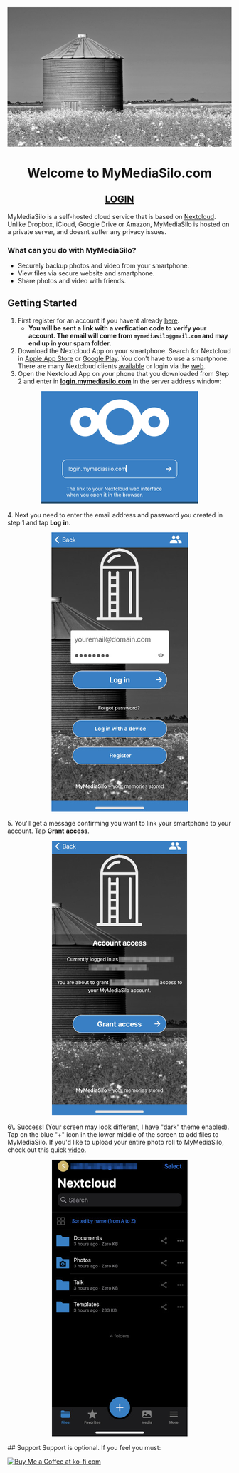 <p align="center">
  <a href="https://login.mymediasilo.com">
  <img src="silo_small.jpg" />
  </a>
</p>

<h1 align="center">Welcome to MyMediaSilo.com</h1>
<h2 align="center"><a href="https://login.mymediasilo.com">LOGIN</a></h2>


MyMediaSilo is a self-hosted cloud service that is based on <a href="https://www.nextcloud.com" target="_blank" rel="noopener noreferrer">Nextcloud</a>. Unlike Dropbox, iCloud, Google Drive or Amazon, MyMediaSilo is hosted on a private server, and doesnt suffer any privacy issues. 

### What can you do with MyMediaSilo?
- Securely backup photos and video from your smartphone.
- View files via secure website and smartphone.
- Share photos and video with friends.

## Getting Started
1. First register for an account if you havent already <a href="https://login.mymediasilo.com/apps/registration/" target="_blank" rel="noopener noreferrer">here</a>.
      - **You will be sent a link with a verfication code to verify your account.  The email will come from `mymediasilo@gmail.com` and may end up in your spam folder.**
2. Download the Nextcloud App on your smartphone.  Search for Nextcloud in <a href="https://apps.apple.com/us/app/nextcloud/id1125420102" target="_blank" rel="noopener noreferrer">Apple App Store</a> or <a href="https://play.google.com/store/apps/details?id=com.nextcloud.client&hl=en_US&gl=US" target="_blank" rel="noopener noreferrer">Google Play</a>.  You don't have to use a smartphone.  There are many Nextcloud clients <a href="https://nextcloud.com/clients/" target="_blank" rel="noopener noreferrer">available</a> or login via the <a href="https://login.mymediasilo.com" target="_blank" rel="noopener noreferrer">web</a>.  
3. Open the Nextcloud App on your phone that you downloaded from Step 2 and enter in <ins>**login.mymediasilo.com**</ins> in the server address window:
 
 <p align="center">
 <img src="96510_mod.jpg" />
 </p>
 
4\. Next you need to enter the email address and password you created in step 1 and tap **Log** **in**.
 
 <p align="center">
 <img src="IMG-2713.jpg" />
 </p>
 
5\. You'll get a message confirming you want to link your smartphone to your account.  Tap **Grant** **access**.
 <p align="center">
 <img src="GrantAccess.jpg" />
 </p>
6\. Success! (Your screen may look different, I have "dark" theme enabled).  Tap on the blue "+" icon in the lower middle of the screen to add files to MyMediaSilo.  If you'd like to upload your entire photo roll to MyMediaSilo, check out this quick <a href="https://login.mymediasilo.com/s/5Tc6Y3gpPTbamnx" target="_blank" rel="noopener noreferrer">video</a>.
<p align="center">
<img src="success.jpg" />
</p>
## Support
Support is optional.  If you feel you must:

<a href='https://ko-fi.com/V7V61623G' target='_blank'><img height='36' style='border:0px;height:36px;' src='https://cdn.ko-fi.com/cdn/kofi2.png?v=3' border='0' alt='Buy Me a Coffee at ko-fi.com' /></a>

